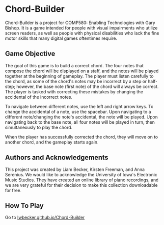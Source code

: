 # Chord-Builder

Chord-Builder is a project for COMP580: Enabling Technologies with Gary Bishop. It is a game intended for people with visual impairments who utilize screen readers, as well as people with physical disabilities who lack the fine motor skills that many digital games oftentimes require. 

## Game Objective

The goal of this game is to build a correct chord. The four notes that compose the chord will be displayed on a staff, and the notes will be played together at the beginning of gameplay. The player must listen carefully to the chord, as some of the chord's notes may be incorrect by a step or half-step; however, the base note (first note) of the chord will always be correct. The player is tasked with correcting these mistakes by changing the accidental of the incorrect notes.

To navigate between different notes, use the left and right arrow keys. To change the accidental of a note, use the spacebar. Upon navigating to a different note/changing the note's accidental, the note will be played. Upon navigating back to the base note, all four notes will be played in turn, then simultaneously to play the chord. 

When the player has successfully corrected the chord, they will move on to another chord, and the gameplay starts again.

## Authors and Acknowledgements

This project was created by Liam Becker, Kirsten Freeman, and Anna Serenius.
We would like to acknowledge the University of Iowa's Electronic Music Studios. They have created an online library of piano recordings, and we are very grateful for their decision to make this collection downloadable for free. 

## How To Play

Go to [lwbecker.github.io/Chord-Builder](https://lwbecker.github.io/Chord-Builder/)
